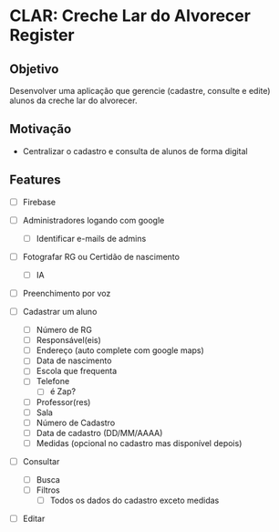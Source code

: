 # CLAR: Creche Lar do Alvorecer Register

## Objetivo

Desenvolver uma aplicação que gerencie (cadastre, consulte e edite) alunos da creche lar do alvorecer.

## Motivação

- Centralizar o cadastro e consulta de alunos de forma digital

## Features

- [ ] Firebase
- [ ] Administradores logando com google

  - [ ] Identificar e-mails de admins

- [ ] Fotografar RG ou Certidão de nascimento

  - [ ] IA

- [ ] Preenchimento por voz

- [ ] Cadastrar um aluno

  - [ ] Número de RG
  - [ ] Responsável(eis)
  - [ ] Endereço (auto complete com google maps)
  - [ ] Data de nascimento
  - [ ] Escola que frequenta
  - [ ] Telefone
    - [ ] é Zap?
  - [ ] Professor(res)
  - [ ] Sala
  - [ ] Número de Cadastro
  - [ ] Data de cadastro (DD/MM/AAAA)
  - [ ] Medidas (opcional no cadastro mas disponível depois)

- [ ] Consultar

  - [ ] Busca
  - [ ] Filtros
    - [ ] Todos os dados do cadastro exceto medidas

- [ ] Editar

